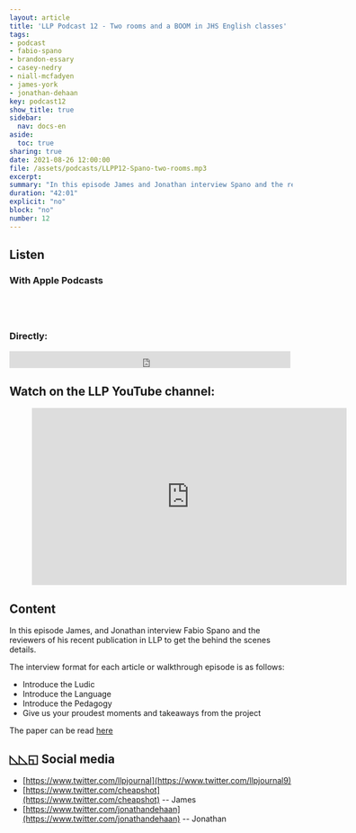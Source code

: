 ```yaml
---
layout: article
title: 'LLP Podcast 12 - Two rooms and a BOOM in JHS English classes'
tags:
- podcast
- fabio-spano
- brandon-essary
- casey-nedry
- niall-mcfadyen
- james-york
- jonathan-dehaan
key: podcast12
show_title: true
sidebar:
  nav: docs-en
aside:
  toc: true
sharing: true
date: 2021-08-26 12:00:00
file: /assets/podcasts/LLPP12-Spano-two-rooms.mp3
excerpt: 
summary: "In this episode James and Jonathan interview Spano and the reviewers of his recent publication in LLP to get the behind the scenes details." 
duration: "42:01"
explicit: "no"
block: "no"
number: 12
---
```


## Listen 

### With Apple Podcasts 

<a href="https://podcasts.apple.com/jp/podcast/ludic-language-pedagogy/id1480071532" style="display:inline-block;overflow:hidden;background:url(https://linkmaker.itunes.apple.com/en-us/badge-lrg.svg?releaseDate=2020-02-27T00:00:00Z&kind=podcast&bubble=apple_music) no-repeat;width:165px;height:40px;"></a>


### Directly:

<iframe src="https://archive.org/embed/llpp-12-spano-two-rooms" width="500" height="30" frameborder="0" webkitallowfullscreen="true" mozallowfullscreen="true" allowfullscreen></iframe>

## Watch on the LLP YouTube channel:

<div class="video">
    <figure>
        <iframe width="560" height="315" src="https://www.youtube.com/embed/tVrfaRFeRvA" title="YouTube video player" frameborder="0" allow="accelerometer; autoplay; clipboard-write; encrypted-media; gyroscope; picture-in-picture" allowfullscreen></iframe>
    </figure>
</div>

## Content

In this episode James, and Jonathan interview Fabio Spano and the reviewers of his recent publication in LLP to get the behind the scenes details.

The interview format for each article or walkthrough episode is as follows:

- Introduce the Ludic
- Introduce the Language
- Introduce the Pedagogy
- Give us your proudest moments and takeaways from the project

The paper can be read [here](https://llpjournal.org/2021/08/13/spano-f-game-jhs-walkthrough.html)

## ◺◺◱ Social media 

- [https://www.twitter.com/llpjournal](https://www.twitter.com/llpjournal9)
- [https://www.twitter.com/cheapshot](https://www.twitter.com/cheapshot) -- James
- [https://www.twitter.com/jonathandehaan](https://www.twitter.com/jonathandehaan) -- Jonathan